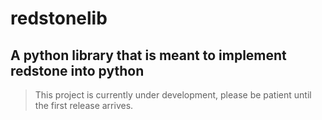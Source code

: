 
# redstonelib

## A python library that is meant to implement redstone into python
> This project is currently under development, please be patient until the first release arrives.

